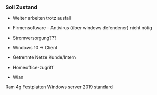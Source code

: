 ### Soll Zustand

- Weiter arbeiten trotz ausfall
- Firmensoftware - Antivirus (über windows defendener) nicht nötig
- Stromversorgung???

- Windows 10 -> Client
- Getrennte Netze Kunde/Intern
- Homeoffice-zugriff
- Wlan 

Ram 4g 
Festplatten
Windows server 2019 standard
